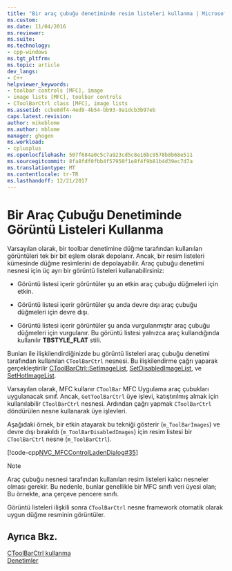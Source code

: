 ```yaml
---
title: "Bir araç çubuğu denetiminde resim listeleri kullanma | Microsoft Docs"
ms.custom: 
ms.date: 11/04/2016
ms.reviewer: 
ms.suite: 
ms.technology:
- cpp-windows
ms.tgt_pltfrm: 
ms.topic: article
dev_langs:
- C++
helpviewer_keywords:
- toolbar controls [MFC], image
- image lists [MFC], toolbar controls
- CToolBarCtrl class [MFC], image lists
ms.assetid: ccbe8df4-4ed9-4b54-bb93-9a1dcb3b97eb
caps.latest.revision: 
author: mikeblome
ms.author: mblome
manager: ghogen
ms.workload:
- cplusplus
ms.openlocfilehash: 507f684a0c5c7a923cd5c8e16bc9578b8b68e511
ms.sourcegitcommit: 8fa8fdf0fbb4f57950f1e8f4f9b81b4d39ec7d7a
ms.translationtype: MT
ms.contentlocale: tr-TR
ms.lasthandoff: 12/21/2017
---
```

# <a name="using-image-lists-in-a-toolbar-control"></a>Bir Araç Çubuğu Denetiminde Görüntü Listeleri Kullanma
Varsayılan olarak, bir toolbar denetimine düğme tarafından kullanılan görüntüleri tek bir bit eşlem olarak depolanır. Ancak, bir resim listeleri kümesinde düğme resimlerini de depolayabilir. Araç çubuğu denetimi nesnesi için üç ayrı bir görüntü listeleri kullanabilirsiniz:  
  
-   Görüntü listesi içerir görüntüler şu an etkin araç çubuğu düğmeleri için etkin.  
  
-   Görüntü listesi içerir görüntüler şu anda devre dışı araç çubuğu düğmeleri için devre dışı.  
  
-   Görüntü listesi içerir görüntüler şu anda vurgulanmıştır araç çubuğu düğmeleri için vurgulanır. Bu görüntü listesi yalnızca araç kullandığında kullanılır **TBSTYLE_FLAT** stili.  
  
 Bunları ile ilişkilendirdiğinizde bu görüntü listeleri araç çubuğu denetimi tarafından kullanılan `CToolBarCtrl` nesnesi. Bu ilişkilendirme çağrı yaparak gerçekleştirilir [CToolBarCtrl::SetImageList](../mfc/reference/ctoolbarctrl-class.md#setimagelist), [SetDisabledImageList](../mfc/reference/ctoolbarctrl-class.md#setdisabledimagelist), ve [SetHotImageList](../mfc/reference/ctoolbarctrl-class.md#sethotimagelist).  
  
 Varsayılan olarak, MFC kullanır `CToolBar` MFC Uygulama araç çubukları uygulanacak sınıf. Ancak, `GetToolBarCtrl` üye işlevi, katıştırılmış almak için kullanılabilir `CToolBarCtrl` nesnesi. Ardından çağrı yapmak `CToolBarCtrl` döndürülen nesne kullanarak üye işlevleri.  
  
 Aşağıdaki örnek, bir etkin atayarak bu tekniği gösterir (`m_ToolBarImages`) ve devre dışı bırakıldı (`m_ToolBarDisabledImages`) için resim listesi bir `CToolBarCtrl` nesne (`m_ToolBarCtrl`).  
  
 [!code-cpp[NVC_MFCControlLadenDialog#35](../mfc/codesnippet/cpp/using-image-lists-in-a-toolbar-control_1.cpp)]  
  
> [!NOTE]
>  Araç çubuğu nesnesi tarafından kullanılan resim listeleri kalıcı nesneler olması gerekir. Bu nedenle, bunlar genellikle bir MFC sınıfı veri üyesi olan; Bu örnekte, ana çerçeve pencere sınıfı.  
  
 Görüntü listeleri ilişkili sonra `CToolBarCtrl` nesne framework otomatik olarak uygun düğme resminin görüntüler.  
  
## <a name="see-also"></a>Ayrıca Bkz.  
 [CToolBarCtrl kullanma](../mfc/using-ctoolbarctrl.md)   
 [Denetimler](../mfc/controls-mfc.md)

